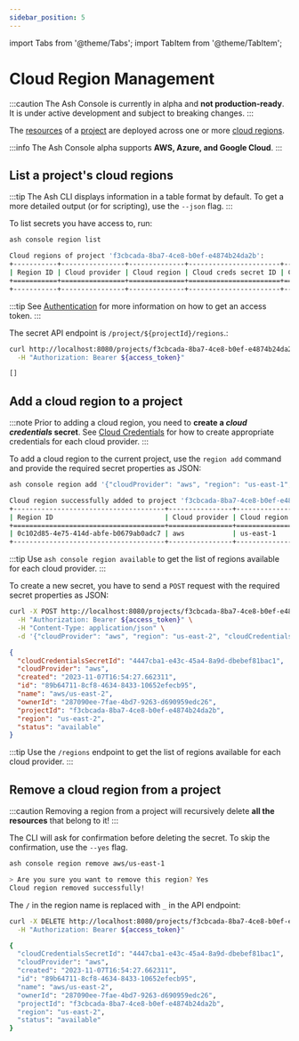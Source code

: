```yaml
---
sidebar_position: 5
---
```


import Tabs from '@theme/Tabs';
import TabItem from '@theme/TabItem';

# Cloud Region Management

:::caution
The Ash Console is currently in alpha and **not production-ready**. It is under active development and subject to breaking changes.
:::

The [resources](/docs/console/glossary#resource) of a [project](/docs/console/glossary#project) are deployed across one or more [cloud regions](/docs/console/glossary#cloud-region).

:::info
The Ash Console alpha supports **AWS, Azure, and Google Cloud**.
:::

## List a project's cloud regions

<Tabs groupId="ash-console-client">
  <TabItem value="ash-cli" label="Using the Ash CLI" default>

:::tip
The Ash CLI displays information in a table format by default. To get a more detailed output (or for scripting), use the `--json` flag.
:::

To list secrets you have access to, run:

```bash title="Command"
ash console region list
```

```bash title="Output"
Cloud regions of project 'f3cbcada-8ba7-4ce8-b0ef-e4874b24da2b':
+-----------+----------------+--------------+-----------------------+------------+
| Region ID | Cloud provider | Cloud region | Cloud creds secret ID | Created at |
+===========+================+==============+=======================+============+
+-----------+----------------+--------------+-----------------------+------------+
```

  </TabItem>
  <TabItem value="ash-api" label="Using the Ash Console API">

:::tip
See [Authentication](/docs/console/tutorials/authentication?ash-console-auth-client=ash-api) for more information on how to get an access token.
:::

The secret API endpoint is `/project/${projectId}/regions`.:

```bash title="Command"
curl http://localhost:8080/projects/f3cbcada-8ba7-4ce8-b0ef-e4874b24da2b/regions \
  -H "Authorization: Bearer ${access_token}"
```

```bash title="Output"
[]
```

  </TabItem>
</Tabs>

## Add a cloud region to a project

:::note
Prior to adding a cloud region, you need to **create a _cloud credentials_ secret**. See [Cloud Credentials](/docs/console/reference/cloud-credentials) for how to create appropriate credentials for each cloud provider.
:::

<Tabs groupId="ash-console-client">
  <TabItem value="ash-cli" label="Using the Ash CLI" default>

To add a cloud region to the current project, use the `region add` command and provide the required secret properties as JSON:

```bash title="Command"
ash console region add '{"cloudProvider": "aws", "region": "us-east-1", "cloudCredentialsSecretId": "4447cba1-e43c-45a4-8a9d-dbebef81bac1"}'
```

```bash title="Output"
Cloud region successfully added to project 'f3cbcada-8ba7-4ce8-b0ef-e4874b24da2b'!
+--------------------------------------+----------------+--------------+-----------------------+------------------+
| Region ID                            | Cloud provider | Cloud region | Cloud creds secret ID | Created at       |
+======================================+================+==============+=======================+==================+
| 0c102d85-4e75-414d-abfe-b0679ab0adc7 | aws            | us-east-1    | 4447...bac1           | 2023-11-07T16:52 |
+--------------------------------------+----------------+--------------+-----------------------+------------------+
```

:::tip
Use `ash console region available` to get the list of regions available for each cloud provider.
:::

  </TabItem>
  <TabItem value="ash-api" label="Using the Ash Console API">

To create a new secret, you have to send a `POST` request with the required secret properties as JSON:

```bash title="Command"
curl -X POST http://localhost:8080/projects/f3cbcada-8ba7-4ce8-b0ef-e4874b24da2b/regions \
  -H "Authorization: Bearer ${access_token}" \
  -H "Content-Type: application/json" \
  -d '{"cloudProvider": "aws", "region": "us-east-2", "cloudCredentialsSecretId": "4447cba1-e43c-45a4-8a9d-dbebef81bac1"}'
```

```json title="Output"
{
  "cloudCredentialsSecretId": "4447cba1-e43c-45a4-8a9d-dbebef81bac1",
  "cloudProvider": "aws",
  "created": "2023-11-07T16:54:27.662311",
  "id": "89b64711-8cf8-4634-8433-10652efecb95",
  "name": "aws/us-east-2",
  "ownerId": "287090ee-7fae-4bd7-9263-d690959edc26",
  "projectId": "f3cbcada-8ba7-4ce8-b0ef-e4874b24da2b",
  "region": "us-east-2",
  "status": "available"
}
```

:::tip
Use the `/regions` endpoint to get the list of regions available for each cloud provider.
:::

  </TabItem>
</Tabs>

## Remove a cloud region from a project

:::caution
Removing a region from a project will recursively delete **all the resources** that belong to it!
:::

<Tabs groupId="ash-console-client">
  <TabItem value="ash-cli" label="Using the Ash CLI" default>

The CLI will ask for confirmation before deleting the secret. To skip the confirmation, use the `--yes` flag.

```bash title="Command"
ash console region remove aws/us-east-1
```

```bash title="Output"
> Are you sure you want to remove this region? Yes
Cloud region removed successfully!
```

  </TabItem>
  <TabItem value="ash-api" label="Using the Ash Console API">

The `/` in the region name is replaced with `_` in the API endpoint:

```bash title="Command"
curl -X DELETE http://localhost:8080/projects/f3cbcada-8ba7-4ce8-b0ef-e4874b24da2b/regions/aws_us-east-2 \
  -H "Authorization: Bearer ${access_token}"
```

```bash title="Output"
{
  "cloudCredentialsSecretId": "4447cba1-e43c-45a4-8a9d-dbebef81bac1",
  "cloudProvider": "aws",
  "created": "2023-11-07T16:54:27.662311",
  "id": "89b64711-8cf8-4634-8433-10652efecb95",
  "name": "aws/us-east-2",
  "ownerId": "287090ee-7fae-4bd7-9263-d690959edc26",
  "projectId": "f3cbcada-8ba7-4ce8-b0ef-e4874b24da2b",
  "region": "us-east-2",
  "status": "available"
}
```

  </TabItem>
</Tabs>
